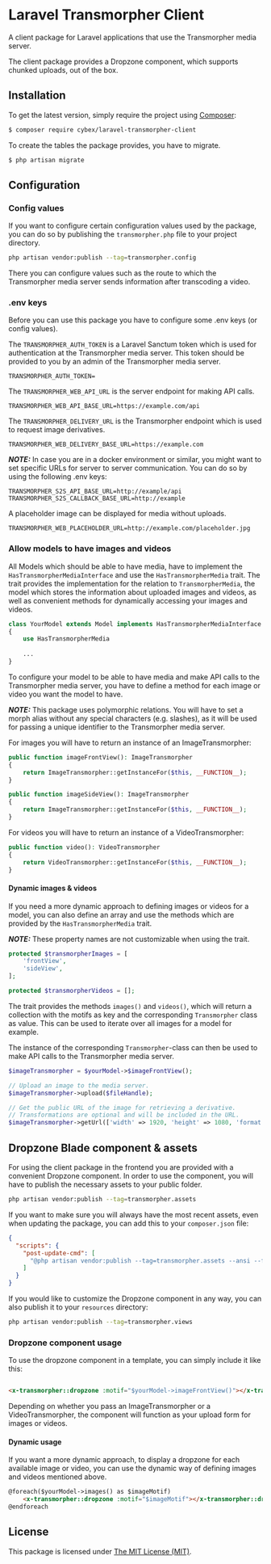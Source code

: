 # Laravel Transmorpher Client

A client package for Laravel applications that use the Transmorpher media server.

The client package provides a Dropzone component, which supports chunked uploads, out of the box.

## Installation

To get the latest version, simply require the project using [Composer](https://getcomposer.org):

```bash
$ composer require cybex/laravel-transmorpher-client
```

To create the tables the package provides, you have to migrate.

```bash
$ php artisan migrate
```

## Configuration

### Config values

If you want to configure certain configuration values used by the package, you can do so by publishing the `transmorpher.php` file to your project directory.

```bash
php artisan vendor:publish --tag=transmorpher.config
```

There you can configure values such as the route to which the Transmorpher media server sends information after transcoding a video.

### .env keys

Before you can use this package you have to configure some .env keys (or config values).

The `TRANSMORPHER_AUTH_TOKEN` is a Laravel Sanctum token which is used for authentication at the Transmorpher media
server. This token should be provided to you by an admin of the Transmorpher media server.

```dotenv
TRANSMORPHER_AUTH_TOKEN=
```

The `TRANSMORPHER_WEB_API_URL` is the server endpoint for making API calls.

```dotenv
TRANSMORPHER_WEB_API_BASE_URL=https://example.com/api
```

The `TRANSMORPHER_DELIVERY_URL` is the Transmorpher endpoint which is used to request image derivatives.

```dotenv
TRANSMORPHER_WEB_DELIVERY_BASE_URL=https://example.com
```

**_NOTE:_** In case you are in a docker environment or similar, you might want to set specific URLs for server to server communication. You can do so by using the following .env
keys:

```dotenv
TRANSMORPHER_S2S_API_BASE_URL=http://example/api
TRANSMORPHER_S2S_CALLBACK_BASE_URL=http://example
```

A placeholder image can be displayed for media without uploads.

```dotenv
TRANSMORPHER_WEB_PLACEHOLDER_URL=http://example.com/placeholder.jpg
```

### Allow models to have images and videos

All Models which should be able to have media, have to implement the `HasTransmorpherMediaInterface` and use
the `HasTransmorpherMedia` trait. The trait provides the implementation for the relation to `TransmorpherMedia`, the
model which stores the information about uploaded images and videos, as well as convenient methods for dynamically accessing your images and videos.

```php
class YourModel extends Model implements HasTransmorpherMediaInterface
{
    use HasTransmorpherMedia
   
    ...
}
```

To configure your model to be able to have media and make API calls to the Transmorpher media server, you have to define
a method for each image or video you want the model to have.

**_NOTE:_** This package uses polymorphic relations. You will have to set a morph alias without any special characters
(e.g. slashes), as it will be used for passing a unique identifier to the Transmorpher media server.

For images you will have to return an instance of an ImageTransmorpher:

```php
public function imageFrontView(): ImageTransmorpher
{
    return ImageTransmorpher::getInstanceFor($this, __FUNCTION__);
}

public function imageSideView(): ImageTransmorpher
{
    return ImageTransmorpher::getInstanceFor($this, __FUNCTION__);
}
```

For videos you will have to return an instance of a VideoTransmorpher:

```php
public function video(): VideoTransmorpher
{
    return VideoTransmorpher::getInstanceFor($this, __FUNCTION__);
}
```

#### Dynamic images & videos

If you need a more dynamic approach to defining images or videos for a model, you can also define an array and use the methods which are provided by the `HasTransmorpherMedia` trait.

**_NOTE:_** These property names are not customizable when using the trait.

```php
protected $transmorpherImages = [
    'frontView',
    'sideView',
];

protected $transmorpherVideos = [];
```

The trait provides the methods `images()` and `videos()`, which will return a collection with the motifs as key and the corresponding `Transmorpher` class as value.
This can be used to iterate over all images for a model for example.

The instance of the corresponding `Transmorpher`-class can then be used to make API calls to the Transmorpher media
server.

```php
$imageTransmorpher = $yourModel->$imageFrontView();

// Upload an image to the media server.
$imageTransmorpher->upload($fileHandle);

// Get the public URL of the image for retrieving a derivative.
// Transformations are optional and will be included in the URL. 
$imageTransmorpher->getUrl(['width' => 1920, 'height' => 1080, 'format' => 'jpg', 'quality' => 80]);
```

## Dropzone Blade component & assets

For using the client package in the frontend you are provided with a convenient Dropzone component. In order to use the component, you will have to publish the necessary assets to
your public folder.

```bash
php artisan vendor:publish --tag=transmorpher.assets
```

If you want to make sure you will always have the most recent assets, even when updating the package, you can add this to your `composer.json` file:

```json
{
  "scripts": {
    "post-update-cmd": [
      "@php artisan vendor:publish --tag=transmorpher.assets --ansi --force"
    ]
  }
}
```

If you would like to customize the Dropzone component in any way, you can also publish it to your `resources` directory:

```bash
php artisan vendor:publish --tag=transmorpher.views
```

### Dropzone component usage

To use the dropzone component in a template, you can simply include it like this:

```html

<x-transmorpher::dropzone :motif="$yourModel->imageFrontView()"></x-transmorpher::dropzone>
```

Depending on whether you pass an ImageTransmorpher or a VideoTransmorpher, the component will function as your upload form for images or videos.

#### Dynamic usage

If you want a more dynamic approach, to display a dropzone for each available image or video, you can use the dynamic way of defining images and videos mentioned above.

```html
@foreach($yourModel->images() as $imageMotif)
    <x-transmorpher::dropzone :motif="$imageMotif"></x-transmorpher::dropzone>
@endforeach
```

## License

This package is licensed under [The MIT License (MIT)](LICENSE).
